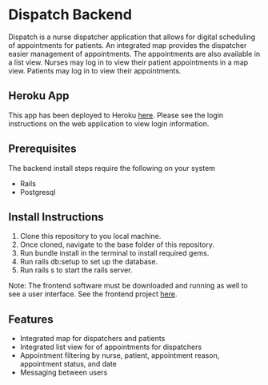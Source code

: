 # Dispatch Backend
Dispatch is a nurse dispatcher application that allows for digital scheduling of appointments for patients. An integrated map provides the dispatcher easier management of appointments. The appointments are also available in a list view. Nurses may log in to view their patient appointments in a map view. Patients may log in to view their appointments.


## Heroku App
This app has been deployed to Heroku [here](https://dispatch-app-front.herokuapp.com/). Please see the login instructions on the web application to view login information.


## Prerequisites
The backend install steps require the following on your system
* Rails
* Postgresql


## Install Instructions
1. Clone this repository to you local machine.
2. Once cloned, navigate to the base folder of this repository.
3. Run bundle install in the terminal to install required gems.
4. Run rails db:setup to set up the database.
5. Run rails s to start the rails server.

Note: The frontend software must be downloaded and running as well to see a user interface. See the frontend project [here](https://github.com/hoobie4792/dispatch-frontend).


## Features
* Integrated map for dispatchers and patients
* Integrated list view for of appointments for dispatchers
* Appointment filtering by nurse, patient, appointment reason, appointment status, and date
* Messaging between users